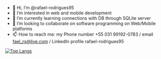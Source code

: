 - 👋 Hi, I’m @rafael-rodrigues95
- 👀 I’m interested in web and mobile development
- 🌱 I’m currently learning connections with DB through SQLite server
- 💞️ I’m looking to collaborate on software programming on Web/Mobile platforms
- 📫 How to reach me: my Phone number +55 031 99192-0783 / email fael_rs@live.com / LinkedIn profile rafael-rodrigues95

<!---
rafael-rodrigues95/rafael-rodrigues95 is a ✨ special ✨ repository because its `README.md` (this file) appears on your GitHub profile.
You can click the Preview link to take a look at your changes.
--->
[![Top Langs](https://github-readme-stats.vercel.app/api/top-langs/?username=rafael-rodrigues95)](https://github.com/rafael-rodrigues95/github-readme-stats)
